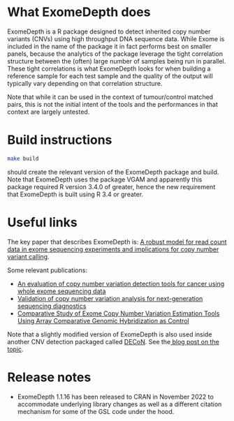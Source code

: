 # What ExomeDepth does

ExomeDepth is a R package designed to detect inherited copy number variants (CNVs) using high throughput DNA sequence data.
While Exome is included in the name of the package it in fact performs best on smaller panels, because the analytics of the package leverage the tight correlation structure between the (often) large number of samples being run in parallel. 
These tight correlations is what ExomeDepth looks for when building a reference sample for each test sample and the quality of the output will typically vary depending on that correlation structure.

Note that while it can be used in the context of tumour/control matched pairs, this is not the initial intent of the tools and the performances in that context are largely untested.

# Build instructions

``` bash
make build
```

should create the relevant version of the ExomeDepth package and build.
Note that ExomeDepth uses the package VGAM and apparently this package required R version 3.4.0 of greater, hence the new requirement that ExomeDepth is built using R 3.4 or greater.

# Useful links

The key paper that describes ExomeDepth is: [A robust model for read count data in exome sequencing experiments and implications for copy number variant calling](https://academic.oup.com/bioinformatics/article/28/21/2747/236565).

Some relevant publications:
* [An evaluation of copy number variation detection tools for cancer using whole exome sequencing data](https://bmcbioinformatics.biomedcentral.com/articles/10.1186/s12859-017-1705-x)
* [Validation of copy number variation analysis for next-generation sequencing diagnostics](https://www.ncbi.nlm.nih.gov/pmc/articles/PMC5427176/)
* [Comparative Study of Exome Copy Number Variation Estimation Tools Using Array Comparative Genomic Hybridization as Control](https://www.ncbi.nlm.nih.gov/pmc/articles/PMC3835197/)


Note that a slightly modified version of ExomeDepth is also used inside another CNV detection packaged called [DECoN](https://www.icr.ac.uk/our-research/research-divisions/division-of-genetics-and-epidemiology/genetic-susceptibility/genetic-data-and-software-resources/decon). 
See the[ blog post on the topic](http://www.thetgmi.org/tgmi-news/detecting-tricky-gene-mutations/).


# Release notes

* ExomeDepth 1.1.16 has been released to CRAN in November 2022 to accommodate underlying library changes as well as a different citation mechanism for some of the GSL code under the hood.


